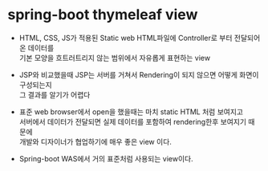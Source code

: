 # spring-boot thymeleaf view
* HTML, CSS, JS가 적용된 Static web HTML파일에 Controller로 부터 전달되어 온 데이터를  
기본 모양을 흐트러트리지 않는 범위에서 자유롭게 표현하는 view

* JSP와 비교했을때 JSP는 서버를 거쳐서 Rendering이 되지 않으면 어떻게 화면이 구성되는지  
그 결과를 알기가 어렵다

* 표준 web browser에서 open을 했을때는 마치 static HTML 처럼 보여지고  
서버에서 데이터가 전달되면 실제 데이터를 포함하여 rendering한후 보여지기 때문에  
개발와 디자이너가 협업하기에 매우 좋은 view 이다.

* Spring-boot WAS에서 거의 표준처럼 사용되는 view이다.